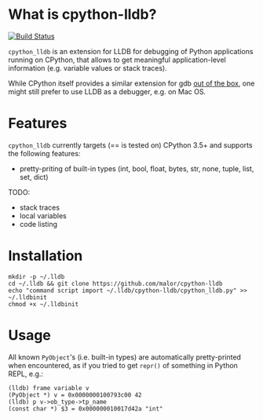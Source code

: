 What is cpython-lldb?
=====================

[![Build Status](https://travis-ci.org/malor/cpython-lldb.svg?branch=master)](https://travis-ci.org/malor/cpython-lldb)

`cpython_lldb` is an extension for LLDB for debugging of Python applications
running on CPython, that allows to get meaningful application-level information
(e.g. variable values or stack traces).

While CPython itself provides a similar extension for gdb [out of the box](
https://github.com/python/cpython/blob/master/Tools/gdb/libpython.py),
one might still prefer to use LLDB as a debugger, e.g. on Mac OS.


Features
========

`cpython_lldb` currently targets (== is tested on) CPython 3.5+ and supports
 the following features:

* pretty-priting of built-in types (int, bool, float, bytes, str, none, tuple, list, set, dict)

TODO:

* stack traces
* local variables
* code listing


Installation
============

```shell
mkdir -p ~/.lldb
cd ~/.lldb && git clone https://github.com/malor/cpython-lldb
echo "command script import ~/.lldb/cpython-lldb/cpython_lldb.py" >> ~/.lldbinit
chmod +x ~/.lldbinit
```

Usage
=====

All known `PyObject`'s (i.e. built-in types) are automatically pretty-printed
when encountered, as if you tried to get `repr()` of something in Python REPL,
e.g.:

```
(lldb) frame variable v
(PyObject *) v = 0x0000000100793c00 42
(lldb) p v->ob_type->tp_name
(const char *) $3 = 0x000000010017d42a "int"
```
